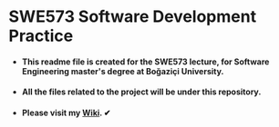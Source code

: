 # SWE573 Software Development Practice

* #### This readme file is created for the SWE573 lecture, for Software Engineering master's degree at Boğaziçi University.

* #### All the files related to the project will be under this repository.

* #### Please visit my [Wiki](https://github.com/selinkocakusak/swe573/wiki). ✔


